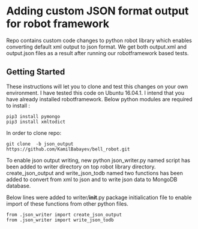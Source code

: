 #  Adding custom JSON format output for robot framework 

Repo contains custom code changes to python robot library
which enables converting default xml output to json format.
We get both output.xml and output.json files as a result 
after running our robotframework based tests.

## Getting Started
These instructions will let you to clone and test this changes on your own environment.
I have tested this code on Ubuntu 16.04.1. I intend that you have already installed robotframework.
Below python modules are required to install :

```
pip3 install pymongo
pip3 install xmltodict
```
In order to clone repo:
```
git clone  -b json_output https://github.com/KamilBabayev/bell_robot.git
```

To enable json output writing, new python  json_writer.py named script has been added to
writer directory on top robot library directory.  create_json_output and write_json_todb named two
functions has been added to convert from xml to json and to write json data to MongoDB database.

Below lines were added to writer/__init__.py package initialication file to enable import of these functions
from other python files.

```
from .json_writer import create_json_output
from .json_writer import write_json_todb
```



